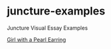 # juncture-examples
Juncture Visual Essay Examples

[Girl with a Pearl Earring](girl-with-a-pearl-earring)